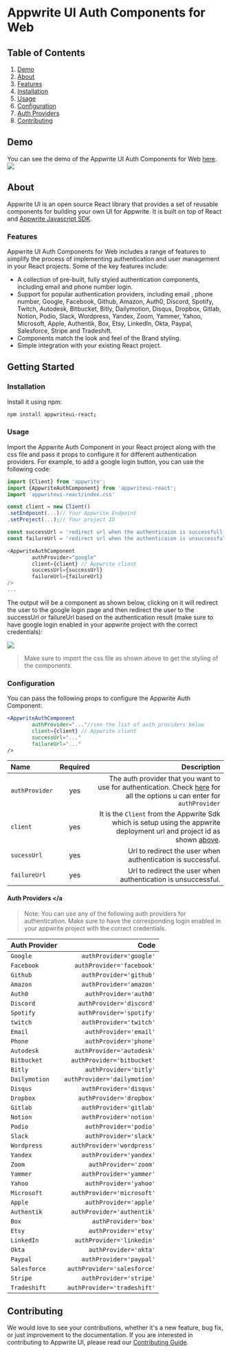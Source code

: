 # Appwrite UI Auth Components for Web
## Table of Contents
1. [Demo](#demo)
1. [About](#about)
1. [Features](#features)
1. [Installation](#installation)
1. [Usage](#usage)
1. [Configuration](#configuration)
1. [Auth Providers](#auth-providers)
1. [Contributing](#contributing)

## Demo <a name="demo"></a>
You can see the demo of the Appwrite UI Auth Components for Web [here](https://appwrite-ui-react.vercel.app).
![](https://appwrite-ui-helper.faisalill.tech/v1/storage/buckets/64317c638e38e15eb728/files/64317cad002428318cdc/view?project=642bd7ca87828dbe6b8b&mode=admin)

## About <a name="about"></a>
Appwrite UI is an open source React library that provides a set of reusable components for building your own UI for Appwrite. It is built on top of React and [Appwrite Javascript SDK](https://github.com/appwrite/sdk-for-web).

### Features <a name="features"></a>
Appwrite UI Auth Components for Web includes a range of features to simplify the process of implementing authentication and user management in your React projects. Some of the key features include:

- A collection of pre-built, fully styled authentication components, including email and phone number login.
- Support for popular authentication providers, including email , phone number, Google, Facebook, Github, Amazon, Auth0, Discord, Spotify, Twitch, Autodesk, Bitbucket, Bitly, Dailymotion, Disqus, Dropbox, Gitlab, Notion, Podio, Slack, Wordpress, Yandex, Zoom, Yammer, Yahoo, Microsoft, Apple, Authentik, Box, Etsy, LinkedIn, Okta, Paypal, Salesforce, Stripe and Tradeshift.
- Components match the look and feel of the Brand styling.
- Simple integration with your existing React project.

## Getting Started
### Installation <a name="installation"></a>
Install it using npm: 
```bash
npm install appwriteui-react;
```
### Usage <a name="usage"></a>
Import the Appwrite Auth Component in your React project along with the css file and pass it props to configure it for different authentication providers. For example, to add a google login button, you can use the following code:
```js
import {Client} from 'appwrite';
import {AppwriteAuthComponent} from 'appwriteui-react';
import 'appwriteui-react/index.css'

const client = new Client()
.setEndpoint(...)// Your Appwrite Endpoint
.setProject(...);// Your project ID

const successUrl = 'redirect url when the authenticaion is successfull';
const failureUrl = 'redirect url when the authenticaion is unsuccessfull';

<AppwriteAuthComponent
        authProvider="google"
        client={client} // Appwrite client
        successUrl={successUrl}
        failureUrl={failureUrl}
/>
...

```
The output will be a component as shown below, clicking on it will redirect the user to the google login page and then redirect the user to the successUrl or failureUrl based on the authentication result (make sure to have google login enabled in your appwrite project with the correct credentials):

![](https://appwrite-ui-helper.faisalill.tech/v1/storage/buckets/64317c638e38e15eb728/files/64317cb95835e0f64e36/view?project=642bd7ca87828dbe6b8b&mode=admin)

> Make sure to import the css file as shown above to get the styling of the components.

### Configuration <a name="configuration"></a>
You can pass the following props to configure the Appwrite Auth Component:
```jsx
<AppwriteAuthComponent
        authProvider="..."//see the list of auth providers below
        client={client} // Appwrite client
        successUrl="..."
        failureUrl="..."
/>
```
| Name |  Required | Description |
| :--- | :--: | ---: |
| `authProvider` |  yes | The auth provider that you want to use for authentication. Check [here](#auth-providers) for all the options u can enter for `authProvider`|
| `client` | yes | It is the `Client` from the Appwrite Sdk which is setup using the appwrite deployment url and project id as shown [above](#usage).    |
| `sucessUrl` | yes | Url to redirect the user when authentication is successful.|
| `failureUrl` | yes | Url to redirect the user when authentication is unsuccessful.|

#### Auth Providers <a name="auth-providers"></a
> Note: You can use any of the following auth providers for authentication. Make sure to have the corresponding login enabled in your appwrite project with the correct credentials.

| Auth Provider | Code | 
| :--- |  ---: |
| `Google` |   ```authProvider='google'```|
| `Facebook` |   ```authProvider='facebook'```|
| `Github` |   ```authProvider='github'```|
| `Amazon` |   ```authProvider='amazon'```|
| `Auth0` |   ```authProvider='auth0'```|
| `Discord` |   ```authProvider='discord'```|
| `Spotify` |   ```authProvider='spotify'```|
| `twitch` |   ```authProvider='twitch'```|
| `Email` |   ```authProvider='email'```|
| `Phone` |   ```authProvider='phone'```|
| `Autodesk` |   ```authProvider='autodesk'```|
| `Bitbucket` |   ```authProvider='bitbucket'```|
| `Bitly` |   ```authProvider='bitly'```|
| `Dailymotion` |   ```authProvider='dailymotion'```|
| `Disqus` |   ```authProvider='disqus'```|
| `Dropbox` |   ```authProvider='dropbox'```|
| `Gitlab` |   ```authProvider='gitlab'```|
| `Notion` |   ```authProvider='notion'```|
| `Podio` |   ```authProvider='podio'```|
| `Slack` |   ```authProvider='slack'```|
| `Wordpress` |   ```authProvider='wordpress'```|
| `Yandex` |   ```authProvider='yandex'```|
| `Zoom` |   ```authProvider='zoom'```|
| `Yammer` |   ```authProvider='yammer'```|
| `Yahoo` |   ```authProvider='yahoo'```|
| `Microsoft` |   ```authProvider='microsoft'```|
| `Apple` |   ```authProvider='apple'```|
| `Authentik` |   ```authProvider='authentik'```|
| `Box` |   ```authProvider='box'```|
| `Etsy` |   ```authProvider='etsy'```|
| `LinkedIn` |   ```authProvider='linkedin'```|
| `Okta` |   ```authProvider='okta'```|
| `Paypal` |   ```authProvider='paypal'```|
| `Salesforce` |   ```authProvider='salesforce'```|
| `Stripe` |   ```authProvider='stripe'```|
| `Tradeshift` |   ```authProvider='tradeshift'```|


## Contributing <a name="contributing"></a>
We would love to see your contributions, whether it's a new feature, bug fix, or just improvement to the documentation. If you are interested in contributing to Appwrite UI, please read our [Contributing Guide](./CONTRIBUTING.md).
